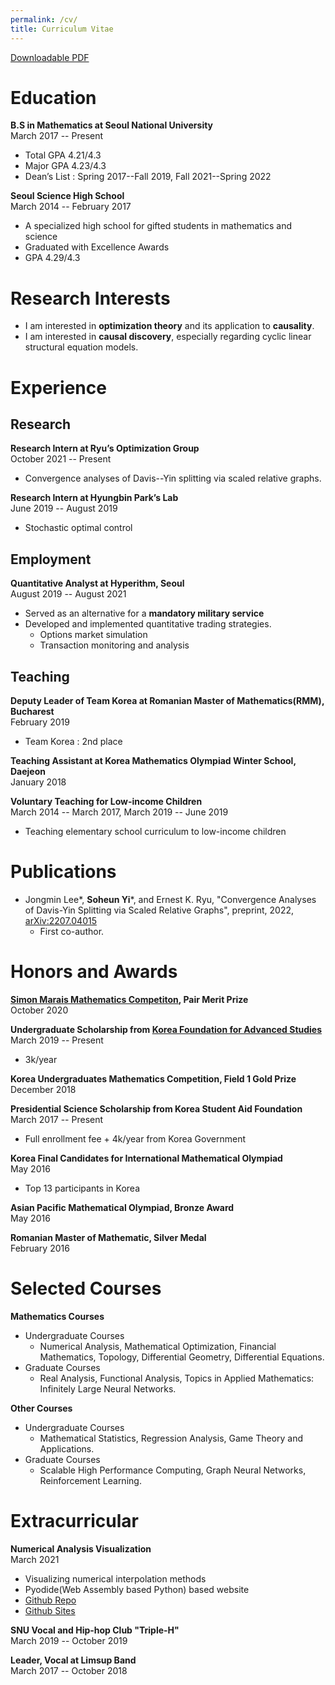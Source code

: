 ```yaml
---
permalink: /cv/
title: Curriculum Vitae
---
```

[Downloadable PDF](../assets/soheunyi_cv.pdf)
# Education
**B.S in Mathematics at Seoul National University**\
March 2017 -- Present
- Total GPA 4.21/4.3
- Major GPA 4.23/4.3
- Dean’s List : Spring 2017--Fall 2019, Fall 2021--Spring 2022
  
**Seoul Science High School**\
March 2014 -- February 2017
- A specialized high school for gifted students in mathematics and science
- Graduated with Excellence Awards
- GPA 4.29/4.3

# Research Interests
- I am interested in **optimization theory** and its application to **causality**.
- I am interested in **causal discovery**, especially regarding cyclic linear structural equation models.

# Experience
## Research
**Research Intern at Ryu’s Optimization Group**\
October 2021 -- Present
- Convergence analyses of Davis--Yin splitting via scaled relative graphs.

**Research Intern at Hyungbin Park’s Lab**\
June 2019 -- August 2019
- Stochastic optimal control


## Employment
**Quantitative Analyst at Hyperithm, Seoul**\
August 2019 -- August 2021
- Served as an alternative for a **mandatory military service**
- Developed and implemented quantitative trading strategies.
  - Options market simulation
  - Transaction monitoring and analysis

## Teaching
**Deputy Leader of Team Korea at Romanian Master of Mathematics(RMM), Bucharest**\
February 2019
- Team Korea : 2nd place
  
**Teaching Assistant at Korea Mathematics Olympiad Winter School, Daejeon**\
January 2018

**Voluntary Teaching for Low-income Children**\
March 2014 -- March 2017, March 2019 -- June 2019
- Teaching elementary school curriculum to low-income children

# Publications
- Jongmin Lee*, **Soheun Yi**\*, and Ernest K. Ryu, "Convergence Analyses of Davis-Yin Splitting via Scaled Relative Graphs", preprint, 2022, [arXiv:2207.04015](https://arxiv.org/abs/2207.04015)
  - First co-author.

# Honors and Awards

**[Simon Marais Mathematics Competiton][SMMC], Pair Merit Prize**\
October 2020

**Undergraduate Scholarship from [Korea Foundation for Advanced Studies][KFAS]**\
March 2019 -- Present
- 3k/year

**Korea Undergraduates Mathematics Competition, Field 1 Gold Prize**\
December 2018

**Presidential Science Scholarship from Korea Student Aid Foundation**\
March 2017 -- Present
- Full enrollment fee + 4k/year from Korea Government

**Korea Final Candidates for International Mathematical Olympiad**\
May 2016
- Top 13 participants in Korea

**Asian Pacific Mathematical Olympiad, Bronze Award**\
May 2016

**Romanian Master of Mathematic, Silver Medal**\
February 2016

# Selected Courses
**Mathematics Courses**
- Undergraduate Courses
  - Numerical Analysis, Mathematical Optimization, Financial Mathematics, Topology, Differential Geometry, Differential Equations.
- Graduate Courses
  - Real Analysis, Functional Analysis, Topics in Applied Mathematics: Infinitely Large Neural Networks.
  
**Other Courses**
- Undergraduate Courses
  - Mathematical Statistics, Regression Analysis, Game Theory and Applications.
- Graduate Courses
  - Scalable High Performance Computing, Graph Neural Networks, Reinforcement Learning.

# Extracurricular
**Numerical Analysis Visualization**\
March 2021
- Visualizing numerical interpolation methods
- Pyodide(Web Assembly based Python) based website
- [Github Repo](https://github.com/lsdluis1/na_visualization)
- [Github Sites](https://lsdluis1.github.io/na_visualization/)

**SNU Vocal and Hip-hop Club "Triple-H"**\
March 2019 -- October 2019

**Leader, Vocal at Limsup Band**\
March 2017 -- October 2018

[KFAS]: https://eng.kfas.or.kr/theme/kfaschanel/intl_scholarship_5.php
[SMMC]: https://www.simonmarais.org/